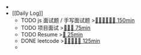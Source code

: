 -
- [[Daily Log]]
	- TODO js 面试题 / 手写面试题 >[🍅🍅🍅🍅🍅🍅 150min](#agenda-pomo://?t=f-1694402120959-1500%2Cf-1694414144748-1500%2Cf-1694416709713-1500%2Cf-1694419162685-1500%2Cf-1694436293385-1500%2Cf-1694693011480-1500)
	- TODO 项目面试 >[🍅🍅🍅 75min](#agenda-pomo://?t=f-1693275449682-1500%2Cf-1693277387661-1500%2Cf-1693281684836-1500)
	- TODO Resume >[🍅 25min](#agenda-pomo://?t=f-1693489649815-1500)
	- DONE leetcode >[🍅🍅🍅🍅🍅 125min](#agenda-pomo://?t=f-1694675077554-1500%2Cf-1694676840523-1500%2Cf-1694679912429-1500%2Cf-1694682299715-1500%2Cf-1694688933211-1500)
	-